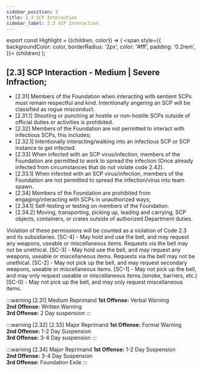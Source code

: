 ```yaml
---
sidebar_position: 3
title: 2.3 SCP Interaction
sidebar_label: 2.3 SCP Interaction
---
```


export const Highlight = ({children, color}) => (
<span
style={{
      backgroundColor: color,
      borderRadius: '2px',
      color: '#fff',
      padding: '0.2rem',
    }}>
{children}
</span>
);

## [2.3] SCP Interaction - <Highlight color="#c29429">Medium</Highlight> | <Highlight color="#e05122">Severe</Highlight> Infraction;
- [2.31] Members of the Foundation when interacting with sentient SCPs must remain respectful and kind. Intentionally angering an SCP will be classified as rogue misconduct. 
 - [2.31.1] Shooting or punching at hostile or non-hostile SCPs outside of official duties or activities is prohibited.
- [2.32] Members of the Foundation are not permitted to interact with infectious SCPs, this includes;
 - [2.32.1] Intentionally interacting/walking into an infectious SCP or SCP instance to get infected.
- [2.33] When infected with an SCP virus/infection, members of the Foundation are permitted to work to spread the infection (Once already infected from circumstances that do not violate code 2.42).
 - [2.33.1] When infected with an SCP virus/infection, members of the Foundation are not permitted to spread the infection/virus into team spawn.
- [2.34] Members of the Foundation are prohibited from engaging/interacting with SCPs in unauthorized ways;
 - [2.34.1] Self-testing or testing on members of the Foundation.
 - [2.34.2] Moving, transporting, picking up, leading and carrying, SCP objects, containers, or crates outside of authorized Department duties.
 
 
Violation of these permissions will be counted as a violation of Code 2.3 and its subsidiaries. 
[SC-4] - May hold and use the bell, and may request any weapons, useable or miscellaneous items. Requests via the bell may not be unethical. 
[SC-3] - May hold use the bell, and may request any weapons, useable or miscellaneous items. Requests via the bell may not be unethical.
[SC-2] - May not pick up the bell, and may request secondary weapons, useable or miscellaneous items.
[SC-1] - May not pick up the bell, and may only request useable or miscellaneous items.(smoke, barriers, etc.)
[SC-0] - May not pick up the bell, and may only request miscellaneous items.

:::warning [2.31] Medium Reprimand
**1st Offense:** Verbal Warning <br />
**2nd Offense:** Written Warning <br />
**3rd Offense:** 2 Day suspension
:::

:::warning [2.32] [2.33] Major Reprimand
**1st Offense:** Formal Warning <br />
**2nd Offense:** 1-2 Day Suspension <br />
**3rd Offense:** 3-4 Day suspension
:::

:::warning [2.34] Major Reprimand
**1st Offense:** 1-2 Day Suspension <br />
**2nd Offense:** 3-4 Day Suspension <br />
**3rd Offense:** Foundation Exile
:::